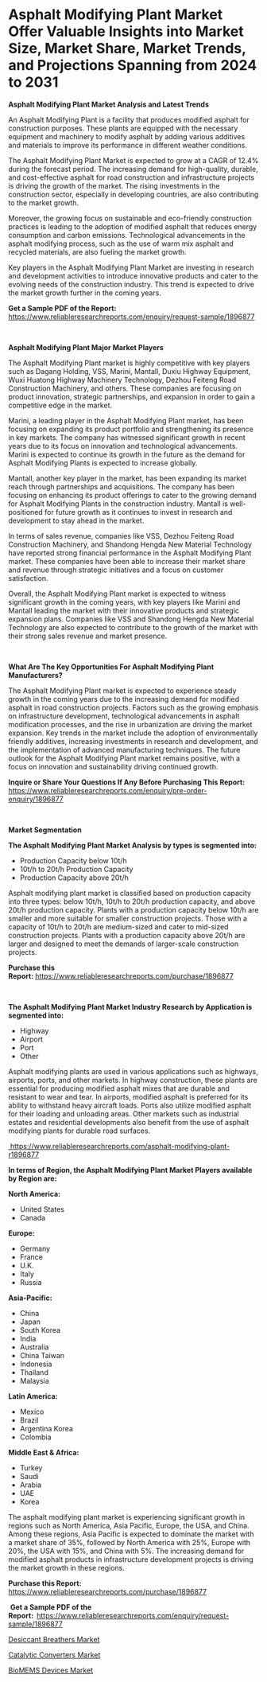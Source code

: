 <p><h1>Asphalt Modifying Plant Market Offer Valuable Insights into Market Size, Market Share, Market Trends, and Projections Spanning from 2024 to 2031</h1></p><p><strong>Asphalt Modifying Plant Market Analysis and Latest Trends</strong></p>
<p><p>An Asphalt Modifying Plant is a facility that produces modified asphalt for construction purposes. These plants are equipped with the necessary equipment and machinery to modify asphalt by adding various additives and materials to improve its performance in different weather conditions.</p><p>The Asphalt Modifying Plant Market is expected to grow at a CAGR of 12.4% during the forecast period. The increasing demand for high-quality, durable, and cost-effective asphalt for road construction and infrastructure projects is driving the growth of the market. The rising investments in the construction sector, especially in developing countries, are also contributing to the market growth.</p><p>Moreover, the growing focus on sustainable and eco-friendly construction practices is leading to the adoption of modified asphalt that reduces energy consumption and carbon emissions. Technological advancements in the asphalt modifying process, such as the use of warm mix asphalt and recycled materials, are also fueling the market growth.</p><p>Key players in the Asphalt Modifying Plant Market are investing in research and development activities to introduce innovative products and cater to the evolving needs of the construction industry. This trend is expected to drive the market growth further in the coming years.</p></p>
<p><strong>Get a Sample PDF of the Report:&nbsp;</strong> <a href="https://www.reliableresearchreports.com/enquiry/request-sample/1896877">https://www.reliableresearchreports.com/enquiry/request-sample/1896877</a></p>
<p>&nbsp;</p>
<p><strong>Asphalt Modifying Plant Major Market Players</strong></p>
<p><p>The Asphalt Modifying Plant market is highly competitive with key players such as Dagang Holding, VSS, Marini, Mantall, Duxiu Highway Equipment, Wuxi Huatong Highway Machinery Technology, Dezhou Feiteng Road Construction Machinery, and others. These companies are focusing on product innovation, strategic partnerships, and expansion in order to gain a competitive edge in the market.</p><p>Marini, a leading player in the Asphalt Modifying Plant market, has been focusing on expanding its product portfolio and strengthening its presence in key markets. The company has witnessed significant growth in recent years due to its focus on innovation and technological advancements. Marini is expected to continue its growth in the future as the demand for Asphalt Modifying Plants is expected to increase globally.</p><p>Mantall, another key player in the market, has been expanding its market reach through partnerships and acquisitions. The company has been focusing on enhancing its product offerings to cater to the growing demand for Asphalt Modifying Plants in the construction industry. Mantall is well-positioned for future growth as it continues to invest in research and development to stay ahead in the market.</p><p>In terms of sales revenue, companies like VSS, Dezhou Feiteng Road Construction Machinery, and Shandong Hengda New Material Technology have reported strong financial performance in the Asphalt Modifying Plant market. These companies have been able to increase their market share and revenue through strategic initiatives and a focus on customer satisfaction.</p><p>Overall, the Asphalt Modifying Plant market is expected to witness significant growth in the coming years, with key players like Marini and Mantall leading the market with their innovative products and strategic expansion plans. Companies like VSS and Shandong Hengda New Material Technology are also expected to contribute to the growth of the market with their strong sales revenue and market presence.</p></p>
<p>&nbsp;</p>
<p><strong>What Are The Key Opportunities For Asphalt Modifying Plant Manufacturers?</strong></p>
<p><p>The Asphalt Modifying Plant market is expected to experience steady growth in the coming years due to the increasing demand for modified asphalt in road construction projects. Factors such as the growing emphasis on infrastructure development, technological advancements in asphalt modification processes, and the rise in urbanization are driving the market expansion. Key trends in the market include the adoption of environmentally friendly additives, increasing investments in research and development, and the implementation of advanced manufacturing techniques. The future outlook for the Asphalt Modifying Plant market remains positive, with a focus on innovation and sustainability driving continued growth.</p></p>
<p><strong>Inquire or Share Your Questions If Any Before Purchasing This Report:</strong> <a href="https://www.reliableresearchreports.com/enquiry/pre-order-enquiry/1896877">https://www.reliableresearchreports.com/enquiry/pre-order-enquiry/1896877</a></p>
<p>&nbsp;</p>
<p><strong>Market Segmentation</strong></p>
<p><strong>The Asphalt Modifying Plant Market Analysis by types is segmented into:</strong></p>
<p><ul><li>Production Capacity below 10t/h</li><li>10t/h to 20t/h Production Capacity</li><li>Production Capacity above 20t/h</li></ul></p>
<p><p>Asphalt modifying plant market is classified based on production capacity into three types: below 10t/h, 10t/h to 20t/h production capacity, and above 20t/h production capacity. Plants with a production capacity below 10t/h are smaller and more suitable for smaller construction projects. Those with a capacity of 10t/h to 20t/h are medium-sized and cater to mid-sized construction projects. Plants with a production capacity above 20t/h are larger and designed to meet the demands of larger-scale construction projects.</p></p>
<p><strong>Purchase this Report:&nbsp;</strong><a href="https://www.reliableresearchreports.com/purchase/1896877">https://www.reliableresearchreports.com/purchase/1896877</a></p>
<p>&nbsp;</p>
<p><strong>The Asphalt Modifying Plant Market Industry Research by Application is segmented into:</strong></p>
<p><ul><li>Highway</li><li>Airport</li><li>Port</li><li>Other</li></ul></p>
<p><p>Asphalt modifying plants are used in various applications such as highways, airports, ports, and other markets. In highway construction, these plants are essential for producing modified asphalt mixes that are durable and resistant to wear and tear. In airports, modified asphalt is preferred for its ability to withstand heavy aircraft loads. Ports also utilize modified asphalt for their loading and unloading areas. Other markets such as industrial estates and residential developments also benefit from the use of asphalt modifying plants for durable road surfaces.</p></p>
<p><a href="https://www.reliableresearchreports.com/asphalt-modifying-plant-r1896877">&nbsp;https://www.reliableresearchreports.com/asphalt-modifying-plant-r1896877</a></p>
<p><strong>In terms of Region, the Asphalt Modifying Plant Market Players available by Region are:</strong></p>
<p>
    <p> <strong> North America: </strong>
        <ul>
            <li>United States</li>
            <li>Canada</li>
        </ul>
        </p> 
    <p> <strong> Europe: </strong>
        <ul>
            <li>Germany</li>
            <li>France</li>
            <li>U.K.</li>
            <li>Italy</li>
            <li>Russia</li>
        </ul>
        </p> 
    <p> <strong> Asia-Pacific: </strong>
        <ul>
            <li>China</li>
            <li>Japan</li>
            <li>South Korea</li>
            <li>India</li>
            <li>Australia</li>
            <li>China Taiwan</li>
            <li>Indonesia</li>
            <li>Thailand</li>
            <li>Malaysia</li>
        </ul>
        </p> 
    <p> <strong> Latin America: </strong>
        <ul>
            <li>Mexico</li>
            <li>Brazil</li>
            <li>Argentina Korea</li>
            <li>Colombia</li>
        </ul>
        </p> 
    <p> <strong> Middle East & Africa: </strong>
        <ul>
            <li>Turkey</li>
            <li>Saudi</li>
            <li>Arabia</li>
            <li>UAE</li>
            <li>Korea</li>
        </ul>
    </p>
    </p>
<p><p>The asphalt modifying plant market is experiencing significant growth in regions such as North America, Asia Pacific, Europe, the USA, and China. Among these regions, Asia Pacific is expected to dominate the market with a market share of 35%, followed by North America with 25%, Europe with 20%, the USA with 15%, and China with 5%. The increasing demand for modified asphalt products in infrastructure development projects is driving the market growth in these regions.</p></p>
<p><strong>Purchase this Report: </strong><a href="https://www.reliableresearchreports.com/purchase/1896877">https://www.reliableresearchreports.com/purchase/1896877</a></p>
<p>&nbsp;<strong>Get a Sample PDF of the Report:&nbsp;&nbsp;</strong><a href="https://www.reliableresearchreports.com/enquiry/request-sample/1896877">https://www.reliableresearchreports.com/enquiry/request-sample/1896877</a></p>
<p><strong></strong></p>
<p><p><a href="https://github.com/syaifulanwaramsyori/Market-Research-Report-List-1/blob/main/desiccant-breathers-market.md">Desiccant Breathers Market</a></p><p><a href="https://github.com/labibmmn112/Market-Research-Report-List-1/blob/main/catalytic-converters-market.md">Catalytic Converters Market</a></p><p><a href="https://github.com/vregtldg37/Market-Research-Report-List-1/blob/main/biomems-devices-market.md">BioMEMS Devices Market</a></p></p>
